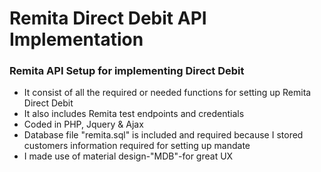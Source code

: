 ﻿# Remita Direct Debit API Implementation

### Remita API Setup for implementing Direct Debit 

- It consist of all the required or needed functions for setting up Remita Direct Debit
- It also includes Remita test endpoints and credentials
- Coded in PHP, Jquery & Ajax
- Database file "remita.sql" is included and required because I stored customers information required for setting up mandate
- I made use of material design-"MDB"-for great UX
